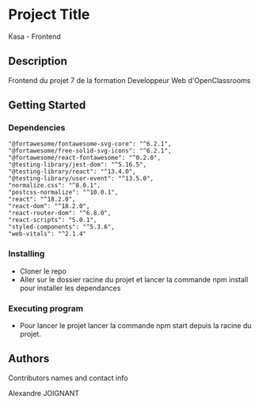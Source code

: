 # Project Title

Kasa - Frontend

## Description

Frontend du projet 7 de la formation Developpeur Web d'OpenClassrooms

## Getting Started

### Dependencies

    "@fortawesome/fontawesome-svg-core": "^6.2.1",
    "@fortawesome/free-solid-svg-icons": "^6.2.1",
    "@fortawesome/react-fontawesome": "^0.2.0",
    "@testing-library/jest-dom": "^5.16.5",
    "@testing-library/react": "^13.4.0",
    "@testing-library/user-event": "^13.5.0",
    "normalize.css": "^8.0.1",
    "postcss-normalize": "^10.0.1",
    "react": "^18.2.0",
    "react-dom": "^18.2.0",
    "react-router-dom": "^6.8.0",
    "react-scripts": "5.0.1",
    "styled-components": "^5.3.6",
    "web-vitals": "^2.1.4"

### Installing

- Cloner le repo
- Aller sur le dossier racine du projet et lancer la commande npm install pour installer les dependances

### Executing program

- Pour lancer le projet lancer la commande npm start depuis la racine du projet.

## Authors

Contributors names and contact info

Alexandre JOIGNANT
